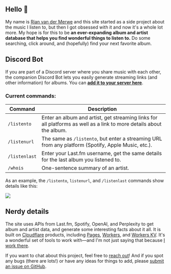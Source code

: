 ## Hello 👋

My name is [Rian van der Merwe](https://elezea.com/) and this site started as a side project about the music I listen to, but then I got obsessed with it and now it's a whole lot more. My hope is for this to be **an ever-expanding album and artist database that helps you find wonderful things to listen to.** Do some searching, click around, and (hopefully) find your next favorite album.

## Discord Bot

If you are part of a Discord server where you share music with each other, the companion Discord Bot lets you easily generate streaming links (and other information) for albums. You can **[add it to your server here](https://discord.com/oauth2/authorize?client_id=1284593290947068024)**.

### Current commands:

| Command        | Description                                                                                                          |
|----------------|----------------------------------------------------------------------------------------------------------------------|
| `/listento`    | Enter an album and artist, get streaming links for all platforms as well as a link to more details about the album. |
| `/listenurl`   | The same as `/listento`, but enter a streaming URL from any platform (Spotify, Apple Music, etc.).                 |
| `/listenlast`   | Enter your Last.fm username, get the same details for the last album you listened to.       |
| `/whois`       | One-sentence summary of an artist.                                                                      |


As an example, the `/listento`, `listenurl`, and `/listenlast` commands show details like this:

![](https://file.elezea.com/20240929-SWf6K1Be-2x.png)

## Nerdy details

The site uses APIs from Last.fm, Spotify, OpenAI, and Perplexity to get album and artist data, and generate some interesting facts about it all. It is built on [Cloudflare](https://cloudflare.com/) products, including [Pages](https://pages.cloudflare.com/), [Workers](https://workers.cloudflare.com/), and [Workers KV](https://www.cloudflare.com/developer-platform/workers-kv/). It's a wonderful set of tools to work with—and I'm not just saying that because [I work there](https://elezea.com/portfolio/).

If you want to chat about this project, feel free to [reach out](https://elezea.com/contact/)! And if you spot any bugs (there are lots!) or have any ideas for things to add, please [submit an issue on GitHub](https://github.com/rianvdm/my-music-next/issues).
